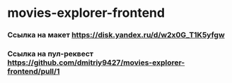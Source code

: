 # movies-explorer-frontend

### Ссылка на макет https://disk.yandex.ru/d/w2x0G_T1K5yfgw

### Ссылка на пул-реквест https://github.com/dmitriy9427/movies-explorer-frontend/pull/1
